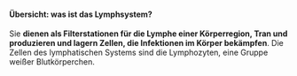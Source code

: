 #### Übersicht: was ist das Lymphsystem?
Sie **dienen als Filterstationen für die Lymphe einer Körperregion, Tran und produzieren und lagern Zellen, die Infektionen im Körper bekämpfen**. Die Zellen des lymphatischen Systems sind die Lymphozyten, eine Gruppe weißer Blutkörperchen.

